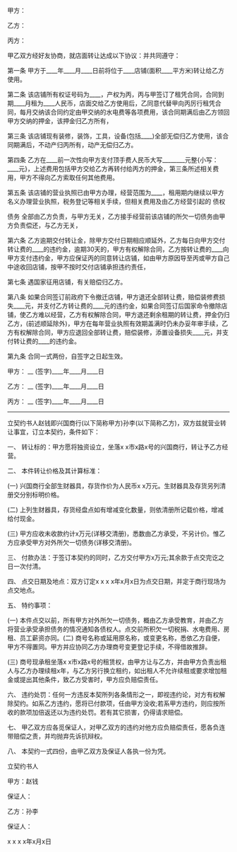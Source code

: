 
 


甲方：


乙方：


丙方：


甲乙双方经好友协商，就店面转让达成以下协议：并共同遵守：


第一条 甲方于____年____月____日前将位于____店铺(面积____平方米)转让给乙方使用。


第二条 该店铺所有权证号码为____，产权为丙，丙与甲签订了租凭合同，合同到期____月租为____人民币，店面交给乙方使用后，乙同意代替甲向丙厉行租凭合同，每月交纳该合同约定由甲交纳的水电费等各项费用，该合同期满后由乙方领回甲方交纳的押金，该押金归乙方所有，


第三条 该店铺现有装修，装饰，工具，设备(包括____)全部无偿归乙方使用，该合同期满后，不动产归丙所有，动产无偿归乙方。


第四条 乙方在____前一次性向甲方支付顶手费人民币大写________元整{小写：____元}，上述费用包括甲方交给乙方再转付给丙方的押金，第三条所述相关费用，甲方不得向乙方索取任何其他费用。


第五条 该店铺的营业执照已由甲方办理，经营范围为____，租用期内继续以甲方名义办理营业执照，税务登记等相关手续，但相关费用及由乙方经营引起的
债权

债务
全部由乙方负责，与甲方无关，乙方接手经营前该店铺的所欠一切债务由甲方负责偿还，与乙方无关，


第六条 乙方逾期交付转让金，除甲方交付日期相应顺延外，乙方每日向甲方交付转让费的____的违约金，逾期30天的，甲方有权解除合同，乙方按转让费的____向甲方支付违约金，甲方应保证丙的同意转让店铺，如由甲方原因导至丙或甲方自己中途收回店铺，按甲不按时交付店铺承担违约责任，


第七条 遇国家征用店铺，有关赔偿归乙方。


第八条 如果合同签订前政府下令撤迁店铺，甲方退还全部转让费，赔偿装修费损失____元，并支付乙方转让费的____元的违约金，如果合同签订后国家命令撤除店铺，使乙方难以经营，乙方有权解除合同，甲方退还剩余租期的转让费，押金仍归乙方，(前述顺延除外)，甲方在每年营业执照有效期盖满时仍未办妥年审手续，乙方有权解除合同，甲方应退回全部转让费，赔偿装修，添置设备损失____元，并支付转让费的____的违约金。


第九条 合同一式两份，自签字之日起生效。


甲方： __ (签字)____年____月____日


乙方： __ (签字)____年____月____日


丙方： __ (签字)____年____月____日


-------


立契约书人赵钱即兴国商行(以下简称甲方)孙李(以下简称乙方)，双方兹就营业转让事宜，订立本契约，条件如下：


一、 转让标的：甲方愿将独资设立，坐落x x市x路x号的兴国商行，转让予乙方经营。


二、 本件转让价格及其计算标准：


(一) 兴国商行全部生财器具，存货作价为人民币x x万元。生财器具及存货另列清册交分别标明价格。


(二) 上列生财器具，存货经盘点如有增减变化数量，则依清册所记载价格，增减给付现金。


(三) 甲方应收未收款约计x万元(详移交清册)，悉数由乙方承受，不另计价。惟乙方应承受甲方对外所欠一切债务(详移交清册)。


三、 付款办法：于签订本契约的同时，乙方交付甲方x万元;其余款于点交完讫之日一次付清。


四、 点交日期及地点：双方订定x x x x年x月x日为点交日期，并定于商行现场为点交地点。


五、 特约事项：


(一) 本件点交以前，所有甲方对外所欠一切债务，概由乙方承受教育，并由乙方将营业承受承担债务的情况通知各债权人。点交前所积欠一切税捐、水电费用、房租、员工薪资亦同。(二) 商号名称或延用原名称，或变更名称，悉依乙方自便，甲方不得置同。甲方并应协同乙方办理商号变更登记手续，不得借故推辞。


(三) 商号现承租坐落x x市x路x号的租赁权，由甲方让与乙方，并由甲方负责出租人与乙方办理续租x年，与乙方另行换立租约，如出租人不允许续租或要求增加租金或提出其他条件，致乙方受害时，甲方应负赔偿责任。


六、 违约处罚：任何一方违反本契所列各条情形之一，即视违约论，对方有权解除契约。如系乙方违约，愿将已付款项，任由甲方没收;若系甲方违约，则应按所收的款项加倍返还以为违约处罚。若有其它损害，仍得请求赔偿。


七、 甲乙双方应各觅保证人，对甲乙双方的违约对他方应负赔偿责任，愿各负连带赔偿之责，并均抛弃先诉抗辩权。


八、 本契约一式四份，由甲乙双方及保证人各执一份为凭。


立契约书人


甲方：赵钱


保证人：


乙方：孙李


保证人：


x x x x年x月x日
 


 

 
 
 
 
 
  


  
 

  


  


  
 
 
 
 

